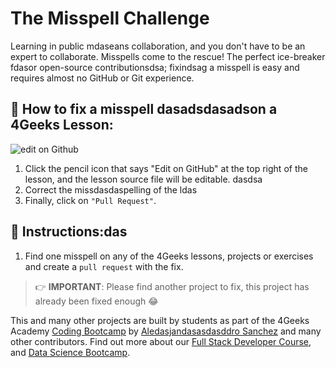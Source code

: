 <!-- hide -->
# The Misspell Challenge
<!-- endhide -->

Learning in public mdaseans collaboration, and you don't have to be an expert to collaborate. Misspells come to the rescue! The perfect ice-breaker fdasor open-source contributionsdsa; fixindsag a misspell is easy and requires almost no GitHub or Git experience.

## 🔷 How to fix a misspell dasadsdasadson a 4Geeks Lesson:  

![edit on Github](https://github.com/breatheco-de/the-misspell-chalenge/blob/master/assets/github-logo2.png?raw=true)

1. Click the pencil icon that says "Edit on GitHub" at the top right of the lesson, and the lesson source file will be editable. 
dasdsa
2. Correct the missdasdaspelling of the ldas
3. Finally, click on `"Pull Request"`.

## 📝 Instructions:das
1. Find one misspell on any of the 4Geeks lessons, projects or exercises and create a `pull request` with the fix.

> 👉 **IMPORTANT**: Please find another project to fix, this project has already been fixed enough 😂

This and many other projects are built by students as part of the 4Geeks Academy [Coding Bootcamp](https://4geeksacademy.com/us/coding-bootcamp) by [Aledasjandasasdasddro Sanchez](https://twitter.com/alesanchezr) and many other contributors. Find out more about our [Full Stack Developer Course](https://4geeksacademy.com/us/coding-bootcamps/part-time-full-stack-developer), and [Data Science Bootcamp](https://4geeksacademy.com/us/coding-bootcamps/datascience-machine-learning).
